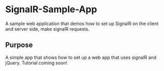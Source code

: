 # SignalR-Sample-App
A sample web application that demos how to set up SignalR on the client and server side, make signalR requests.


<h2><a id="user-content-purpose" class="anchor" href="#purpose" aria-hidden="true"><span class="octicon octicon-link"></span></a>Purpose</h2>

<p>
A simple app that shows how to set up a web app that uses signalR and jQuery. Tutorial coming soon!</p>
